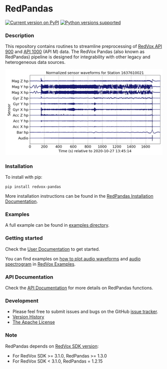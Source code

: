 # RedPandas

[![Current version on PyPI](https://img.shields.io/badge/pypi-v1.4.10-blue)](https://pypi.org/project/redvox-pandas/)
[![Python versions supported](https://img.shields.io/badge/python-3.8+%20-blue)]()

### Description

This repository contains routines to streamline preprocessing of [RedVox API 900](https://bitbucket.org/redvoxhi/redvox-protobuf-api/src/master/) 
and [API 1000](https://github.com/RedVoxInc/redvox-api-1000) (API M) data.
The RedVox Pandas (also known as RedPandas) pipeline is designed for integrability with other legacy and heterogeneous data sources.

<p align="center">
<img src="https://github.com/ISLA-UH/redpandas/blob/master/docs/redpandas/img/cover_fig.png?raw=true" alt="Wiggles" width="700">
</p>

### Installation 

To install with pip:
```shell
pip install redvox-pandas
```

More installation instructions can be found in the [RedPandas Installation Documentation](https://github.com/ISLA-UH/redpandas/blob/master/docs/redpandas/installation.md).

### Examples 
A full example can be found in [examples directory](https://github.com/ISLA-UH/redpandas/tree/master/examples/skyfall#examples-skyfall).

### Getting started

Check the [User Documentation](https://github.com/ISLA-UH/redpandas/blob/master/docs/redpandas/using_redpandas.md#how-to-use-redpandas) to get started.

You can find examples on [how to plot audio waveforms](https://redvoxinc.github.io/redvox-examples/04_plot_wiggles.html)
and [audio spectrogram](https://redvoxinc.github.io/redvox-examples/05_plot_spectrogram.html) in [RedVox Examples](https://redvoxinc.github.io/redvox-examples/index.html).

### API Documentation

Check the [API Documentation](https://redvoxinc.github.io/redpandas/) for more details on RedPandas functions.

### Development

- Please feel free to submit issues and bugs on the GitHub [issue tracker](https://github.com/ISLA-UH/redpandas/issues).
- [Version History](https://github.com/ISLA-UH/redpandas/blob/master/docs/CHANGELOG.md)
- [The Apache License](https://github.com/ISLA-UH/redpandas/blob/master/LICENSE)

### Note

RedPandas depends on [RedVox SDK version](https://github.com/RedVoxInc/redvox-python-sdk):
- For RedVox SDK >= 3.1.0, RedPandas >= 1.3.0 
- For RedVox SDK < 3.1.0, RedPandas = 1.2.15

